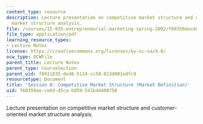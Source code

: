 ```yaml
---
content_type: resource
description: Lecture presentation on competitive market structure and customer-oriented
  market structure analysis.
file: /courses/15-835-entrepreneurial-marketing-spring-2002/f60359aece6dd5cabd59541b44408750_session8.pdf
file_type: application/pdf
learning_resource_types:
- Lecture Notes
license: https://creativecommons.org/licenses/by-nc-sa/4.0/
ocw_type: OCWFile
parent_title: Lecture Notes
parent_type: CourseSection
parent_uid: f0911835-ded8-5134-cc58-8134901edfc9
resourcetype: Document
title: 'Session 8: Competitive Market Structure (Market Definition)'
uid: f60359ae-ce6d-d5ca-bd59-541b44408750
---
```

Lecture presentation on competitive market structure and customer-oriented market structure analysis.